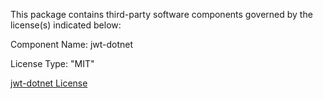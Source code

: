 This package contains third-party software components governed by the license(s) indicated below:

Component Name: jwt-dotnet

License Type: "MIT"

[jwt-dotnet License](https://github.com/jwt-dotnet/jwt/blob/main/LICENSE.md)
